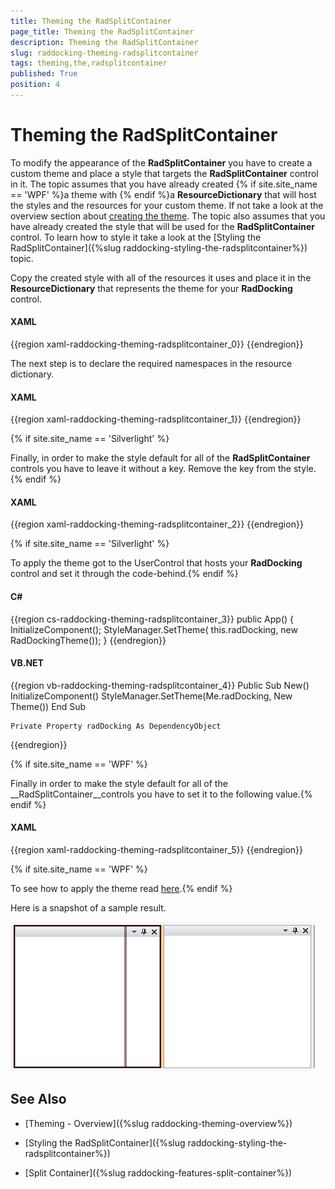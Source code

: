 ```yaml
---
title: Theming the RadSplitContainer
page_title: Theming the RadSplitContainer
description: Theming the RadSplitContainer
slug: raddocking-theming-radsplitcontainer
tags: theming,the,radsplitcontainer
published: True
position: 4
---
```


# Theming the RadSplitContainer

To modify the appearance of the __RadSplitContainer__ you have to create a custom theme and place a style that targets the __RadSplitContainer__ control in it. The topic assumes that you have already created {% if site.site_name == 'WPF' %}a theme with {% endif %}a __ResourceDictionary__ that will host the styles and the resources for your custom theme. If not take a look at the overview section about [creating the theme](#CreatingTheme). The topic also assumes that you have already created the style that will be used for the __RadSplitContainer__ control. To learn how to style it take a look at the [Styling the RadSplitContainer]({%slug raddocking-styling-the-radsplitcontainer%}) topic.

Copy the created style with all of the resources it uses and place it in the __ResourceDictionary__ that represents the theme for your __RadDocking__ control.

#### __XAML__

{{region xaml-raddocking-theming-radsplitcontainer_0}}
	<ResourceDictionary xmlns="http://schemas.microsoft.com/winfx/2006/xaml/presentation"
	    xmlns:x="http://schemas.microsoft.com/winfx/2006/xaml">
	    <!--Paste the style and all of the resources it uses here. -->
	    <Style x:Key="RadSplitContainerStyle" TargetType="telerik:RadSplitContainer">
	        <!--...-->
	    </Style>
	</ResourceDictionary>
{{endregion}}

The next step is to declare the required namespaces in the resource dictionary.

#### __XAML__

{{region xaml-raddocking-theming-radsplitcontainer_1}}
	<ResourceDictionary xmlns="http://schemas.microsoft.com/winfx/2006/xaml/presentation"
	    xmlns:x="http://schemas.microsoft.com/winfx/2006/xaml"
	    xmlns:telerik="http://schemas.telerik.com/2008/xaml/presentation">
	    <!--...-->
	</ResourceDictionary>
{{endregion}}

{% if site.site_name == 'Silverlight' %}

Finally, in order to make the style default for all of the __RadSplitContainer__ controls you have to leave it without a key. Remove the key from the style.{% endif %}

#### __XAML__

{{region xaml-raddocking-theming-radsplitcontainer_2}}
	<Style TargetType="telerik:RadSplitContainer">
	    <!--...-->
	</Style>
{{endregion}}

{% if site.site_name == 'Silverlight' %}

To apply the theme got to the UserControl that hosts your __RadDocking__ control and set it through the code-behind.{% endif %}

#### __C#__

{{region cs-raddocking-theming-radsplitcontainer_3}}
	public App()
	{
	    InitializeComponent();
	    StyleManager.SetTheme( this.radDocking, new RadDockingTheme());
	}
{{endregion}}

#### __VB.NET__

{{region vb-raddocking-theming-radsplitcontainer_4}}
	Public Sub New()
		InitializeComponent()
		StyleManager.SetTheme(Me.radDocking, New Theme())
	End Sub
	
	Private Property radDocking As DependencyObject
{{endregion}}

{% if site.site_name == 'WPF' %}

Finally in order to make the style default for all of the __RadSplitContainer__controls you have to set it to the following value.{% endif %}

#### __XAML__

{{region xaml-raddocking-theming-radsplitcontainer_5}}
	<Style x:Key="{telerik:ThemeResourceKey ThemeType={x:Type local:RadDockingTheme}, ElementType={x:Type telerik:RadSplitContainer}}"
	TargetType="{x:Type telerik:RadSplitContainer}">
	    <!--...-->
	</Style>
{{endregion}}

{% if site.site_name == 'WPF' %}

To see how to apply the theme read [here](#ApplyingTheme).{% endif %}

Here is a snapshot of a sample result.

![](images/RadDocking_ThemingSplitContainer_01.png)

## See Also

 * [Theming - Overview]({%slug raddocking-theming-overview%})

 * [Styling the RadSplitContainer]({%slug raddocking-styling-the-radsplitcontainer%})

 * [Split Container]({%slug raddocking-features-split-container%})
